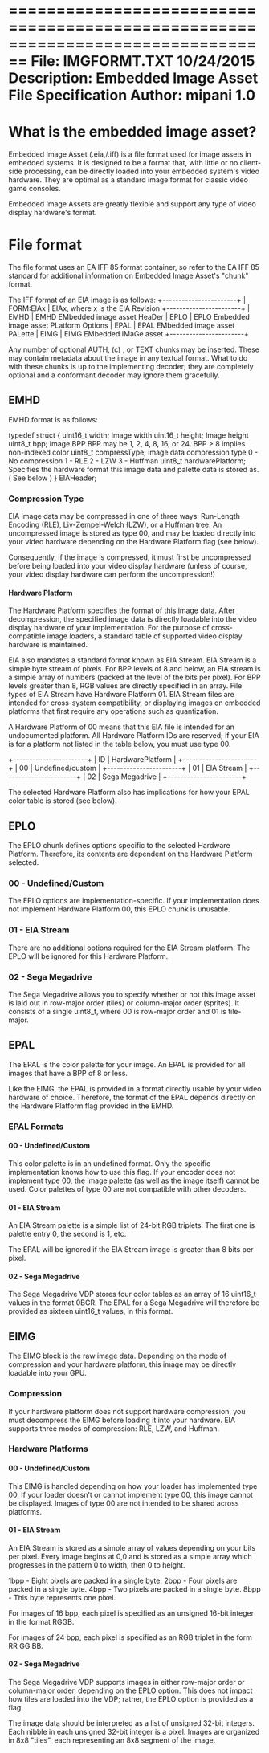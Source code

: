 ================================================================================
File: IMGFORMT.TXT						      						 10/24/2015
Description: Embedded Image Asset File Specification
Author: mipani								     							1.0
================================================================================

# What is the embedded image asset?

Embedded Image Asset (.eia,/.iff) is a file format used for image assets in
embedded systems. It is designed to be a format that, with little or no
client-side processing, can be directly loaded into your embedded system's video
hardware. They are optimal as a standard image format for classic video game
consoles.

Embedded Image Assets are greatly flexible and support any type of video
display hardware's format.

# File format

The file format uses an EA IFF 85 format container, so refer to the EA IFF 85
standard for additional information on Embedded Image Asset's "chunk" format.

The IFF format of an EIA image is as follows:
+-----------------------+
| FORM:EIAx				|		EIAx, where x is the EIA Revision
+-----------------------+
| EMHD					|		EMHD EMbedded image asset HeaDer
| EPLO					|       EPLO Embedded image asset PLatform Options
| EPAL					|		EPAL EMbedded image asset PALette
| EIMG					|		EIMG EMbedded IMaGe asset
+-----------------------+

Any number of optional AUTH, (c)  , or TEXT chunks may be inserted. These
may contain metadata about the image in any textual format. What to do with
these chunks is up to the implementing decoder; they are completely optional
and a conformant decoder may ignore them gracefully.

## EMHD

EMHD format is as follows:

typedef struct {
	uint16_t		width;				Image width
	uint16_t		height;				Image height
	uint8_t			bpp;				Image BPP
										BPP may be 1, 2, 4, 8, 16, or 24.
										BPP > 8 implies non-indexed color
	uint8_t			compressType;		image data compression type
										0 - No compression
										1 - RLE
										2 - LZW
										3 - Huffman
	uint8_t			hardwarePlatform;	Specifies the hardware format
										this image data and palette
										data is stored as.
										( See below )
} EIAHeader;

### Compression Type
EIA image data may be compressed in one of three ways: Run-Length Encoding
(RLE), Liv-Zempel-Welch (LZW), or a Huffman tree. An uncompressed image is
stored as type 00, and may be loaded directly into your video hardware
depending on the Hardware Platform flag (see below).

Consequently, if the image is compressed, it must first be uncompressed
before being loaded into your video display hardware (unless of course, your
video display hardware can perform the uncompression!)

#### Hardware Platform
The Hardware Platform specifies the format of this image data. After
decompression, the specified image data is directly loadable into
the video display hardware of your implementation. For the purpose
of cross-compatible image loaders, a standard table of supported
video display hardware is maintained.

EIA also mandates a standard format known as EIA Stream. EIA Stream
is a simple byte stream of pixels. For BPP levels of 8 and below, an
EIA stream is a simple array of numbers (packed at the level of the bits
per pixel). For BPP levels greater than 8, RGB values are directly
specified in an array. File types of EIA Stream have Hardware Platform 01.
EIA Stream files are intended for cross-system compatibility, or displaying
images on embedded platforms that first require any operations such as
quantization.

A Hardware Platform of 00 means that this EIA file is intended for an
undocumented platform. All Hardware Platform IDs are reserved; if your
EIA is for a platform not listed in the table below, you must use type 00.

+-----------------------+
| ID | HardwarePlatform |
+-----------------------+
| 00 | Undefined/custom |
+-----------------------+
| 01 | EIA Stream		|
+-----------------------+
| 02 | Sega Megadrive   |
+-----------------------+

The selected Hardware Platform also has implications for how your EPAL
color table is stored (see below).

## EPLO
The EPLO chunk defines options specific to the selected Hardware Platform.
Therefore, its contents are dependent on the Hardware Platform selected.

### 00 - Undefined/Custom
The EPLO options are implementation-specific. If your implementation does not
implement Hardware Platform 00, this EPLO chunk is unusable.

### 01 - EIA Stream
There are no additional options required for the EIA Stream platform. The EPLO
will be ignored for this Hardware Platform.

### 02 - Sega Megadrive
The Sega Megadrive allows you to specify whether or not this image asset
is laid out in row-major order (tiles) or column-major order (sprites).
It consists of a single uint8_t, where 00 is row-major order and 01 is
tile-major.

## EPAL
The EPAL is the color palette for your image. An EPAL is provided for all images
that have a BPP of 8 or less.

Like the EIMG, the EPAL is provided in a format directly usable by your video
hardware of choice. Therefore, the format of the EPAL depends directly on
the Hardware Platform flag provided in the EMHD.

### EPAL Formats

#### 00 - Undefined/Custom
This color palette is in an undefined format. Only the specific implementation
knows how to use this flag. If your encoder does not implement type 00, the
image palette (as well as the image itself) cannot be used. Color palettes of
type 00 are not compatible with other decoders.

#### 01 - EIA Stream
An EIA Stream palette is a simple list of 24-bit RGB triplets. The first one
is palette entry 0, the second is 1, etc.

The EPAL will be ignored if the EIA Stream image is greater
than 8 bits per pixel.

#### 02 - Sega Megadrive
The Sega Megadrive VDP stores four color tables as an array of 16 uint16_t
values in the format 0BGR. The EPAL for a Sega Megadrive will therefore
be provided as sixteen uint16_t values, in this format.

## EIMG
The EIMG block is the raw image data. Depending on the mode of compression
and your hardware platform, this image may be directly loadable into your GPU.

### Compression
If your hardware platform does not support hardware compression, you must
decompress the EIMG before loading it into your hardware. EIA supports three
modes of compression: RLE, LZW, and Huffman.

### Hardware Platforms

#### 00 - Undefined/Custom
This EIMG is handled depending on how your loader has implemented type 00.
If your loader doesn't or cannot implement type 00, this image cannot be
displayed. Images of type 00 are not intended to be shared across platforms.

#### 01 - EIA Stream
An EIA Stream is stored as a simple array of values depending on your bits
per pixel. Every image begins at 0,0 and is stored as a simple array which
progresses in the pattern 0 to width, then 0 to height.

1bpp - Eight pixels are packed in a single byte.
2bpp - Four pixels are packed in a single byte.
4bpp - Two pixels are packed in a single byte.
8bpp - This byte represents one pixel.

For images of 16 bpp, each pixel is specified as an unsigned 16-bit integer
in the format RGGB.

For images of 24 bpp, each pixel is specified as an RGB triplet in the form
RR GG BB.

#### 02 - Sega Megadrive
The Sega Megadrive VDP supports images in either row-major order or column-major
order, depending on the EPLO option. This does not impact how tiles are loaded
into the VDP; rather, the EPLO option is provided as a flag.

The image data should be interpreted as a list of unsigned 32-bit integers.
Each nibble in each unsigned 32-bit integer is a pixel. Images are organized
in 8x8 "tiles", each representing an 8x8 segment of the image.
